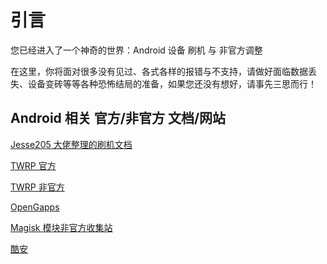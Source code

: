 # 引言

您已经进入了一个神奇的世界：Android 设备 刷机 与 非官方调整

在这里，你将面对很多没有见过、各式各样的报错与不支持，请做好面临数据丢失、设备变砖等等各种恐怖结局的准备，如果您还没有想好，请事先三思而行！

## Android 相关 官方/非官方 文档/网站

[Jesse205 大佬整理的刷机文档](https://jesse205.github.io/FlashAndroidDevicesGuidelines/)

[TWRP 官方](https://www.twrp.me/)

[TWRP 非官方](https://unofficialtwrp.com/)

[OpenGapps](https://opengapps.org/)

[Magisk 模块非官方收集站](https://magisk.suchenqaq.club/)

[酷安](https://www.coolapk.com/)
